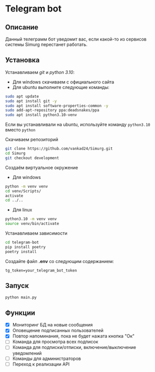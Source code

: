 # Telegram bot
## Описание
Данный телеграмм бот уведомит вас, если какой-то из сервисов системы Simurg перестанет работать.
## Установка
Устанавливаем *git* и *python 3.10*:
- Для windows скачиваем с официального сайта
- Для ubuntu выполните следующие команды:
```bash
sudo apt update
sudo apt install git -y
sudo apt install software-properties-common -y
sudo add-apt-repository ppa:deadsnakes/ppa
sudo apt install python3.10-venv
```
Если вы устанавливали на ubuntu, используйте команду `python3.10` вместо `python`


Скачиваем репозиторий
```bash
git clone https://github.com/vankad24/Simurg.git
cd Simurg
git checkout development
```

Создаём виртуальное окружение
- Для windows
```bash
python -m venv venv
cd venv/Scripts/
activate
cd ../..
```
- Для linux
```bash
python3.10 -m venv venv
source venv/bin/activate
```

Устанавливаем зависимости
```bash
cd telegram-bot
pip install poetry
poetry install
```

Создайте файл **.env** со следующим содержанием:
```env
tg_token=your_telegram_bot_token
```
## Запуск 
```bash
python main.py
```
## Функции
- [x] Мониторинг БД на новые сообщения
- [x] Оповещение подписанных пользователей
- [x] Повтор напоминания, пока не будет нажата кнопка "Ок"
- [ ] Команда для просмотра всех подписок
- [ ] Команда для подписки/отписки, включение/выключение уведомлений
- [ ] Команды для администраторов
- [ ] Переход к реализации API